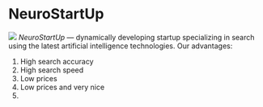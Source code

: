 # NeuroStartUp
![](https://netology-code.github.io/git-homeworks/introduction/assets/logo.png)
*NeuroStartUp* — dynamically developing startup specializing in search using the latest artificial intelligence technologies.
Our advantages:
1. High search accuracy
2. High search speed
3. Low prices
4. Low prices and very nice
5. 